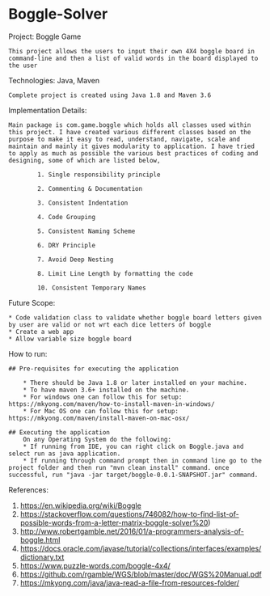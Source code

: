 # Boggle-Solver

Project: Boggle Game

	This project allows the users to input their own 4X4 boggle board in command-line and then a list of valid words in the board displayed to the user
         
Technologies: Java, Maven

	Complete project is created using Java 1.8 and Maven 3.6

Implementation Details:

	Main package is com.game.boggle which holds all classes used within this project. I have created various different classes based on the purpose to make it easy to read, understand, navigate, scale and maintain and mainly it gives modularity to application. I have tried to apply as much as possible the various best practices of coding and designing, some of which are listed below,
	
			1. Single responsibility principle
			
			2. Commenting & Documentation
			
			3. Consistent Indentation
			
			4. Code Grouping
			
			5. Consistent Naming Scheme
			
			6. DRY Principle
			
			7. Avoid Deep Nesting
			
			8. Limit Line Length by formatting the code
			
			10. Consistent Temporary Names

Future Scope:

	* Code validation class to validate whether boggle board letters given by user are valid or not wrt each dice letters of boggle
	* Create a web app 
	* Allow variable size boggle board

How to run: 

	## Pre-requisites for executing the application
	
		* There should be Java 1.8 or later installed on your machine.
		* To have maven 3.6+ installed on the machine.
		* For windows one can follow this for setup: https://mkyong.com/maven/how-to-install-maven-in-windows/
		* For Mac OS one can follow this for setup: https://mkyong.com/maven/install-maven-on-mac-osx/

	## Executing the application
		On any Operating System do the following:
		* If running from IDE, you can right click on Boggle.java and select run as java application. 
		* If running through command prompt then in command line go to the project folder and then run "mvn clean install" command. once successful, run "java -jar target/boggle-0.0.1-SNAPSHOT.jar" command.

References:

1. https://en.wikipedia.org/wiki/Boggle
2. https://stackoverflow.com/questions/746082/how-to-find-list-of-possible-words-from-a-letter-matrix-boggle-solver%20)
3. http://www.robertgamble.net/2016/01/a-programmers-analysis-of-boggle.html
4. https://docs.oracle.com/javase/tutorial/collections/interfaces/examples/dictionary.txt
5. https://www.puzzle-words.com/boggle-4x4/
6. https://github.com/rgamble/WGS/blob/master/doc/WGS%20Manual.pdf
7. https://mkyong.com/java/java-read-a-file-from-resources-folder/

